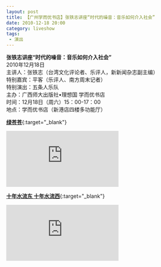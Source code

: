 ```yaml
---
layout: post
title: 【广州学而优书店】张铁志讲座“时代的噪音：音乐如何介入社会” 
date: 2010-12-18 20:00
category: liveshow
tags:
 - 演出
---
```


**张铁志讲座“时代的噪音：音乐如何介入社会”**  
2010年12月18日  
主讲人：张铁志（台湾文化评论者、乐评人，新新闻杂志副主编）  
特别嘉宾：平客（乐评人、南方周末记者）  
特别演出：五条人乐队  
主办：广西师大出版社•理想国 学而优书店  
时间：12月18日（周六）15：00-17：00  
地点：学而优书店（新港店四楼多功能厅）

[**绿苍苍**](https://dotsub.com/view/70a3035c-cbca-4854-82a3-fa0599593db9#mediaShare){:target="_blank"}

<div class="iframe-container"><iframe class="responsive-iframe" src="https://dotsub.com/media/70a3035c-cbca-4854-82a3-fa0599593db9/embed/"  frameborder="no" allowfullscreen="true"></iframe></div>

[**十年水流东 十年水流西**](https://dotsub.com/view/b8ba826f-31ff-4b22-b683-f28fa7c929e5#mediaShare){:target="_blank"}

<div class="iframe-container"><iframe class="responsive-iframe" src="https://dotsub.com/media/b8ba826f-31ff-4b22-b683-f28fa7c929e5/embed/" frameborder="no" allowfullscreen="true"></iframe></div>
